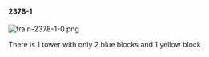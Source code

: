 #### 2378-1
![train-2378-1-0.png](https://github.com/lil-lab/nlvr/raw/master/nlvr/train/images/18/train-2378-1-0.png "train-2378-1-0.png")

There is 1 tower with only 2 blue blocks and 1 yellow block